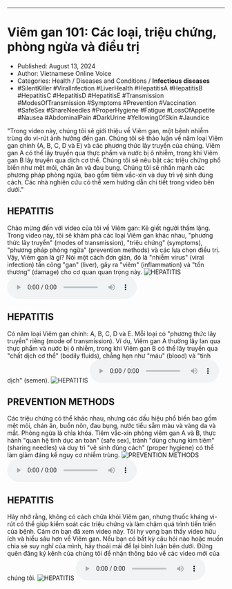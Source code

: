 
---

# Viêm gan 101: Các loại, triệu chứng, phòng ngừa và điều trị

- Published: August 13, 2024
- Author: Vietnamese Online Voice
- Categories: Health / Diseases and Conditions / **Infectious diseases**
- #SilentKiller #ViralInfection #LiverHealth #HepatitisA #HepatitisB #HepatitisC #HepatitisD #HepatitisE #Transmission #ModesOfTransmission #Symptoms #Prevention #Vaccination #SafeSex #ShareNeedles #ProperHygiene #Fatigue #LossOfAppetite #Nausea #AbdominalPain #DarkUrine #YellowingOfSkin #Jaundice

"Trong video này, chúng tôi sẽ giới thiệu về Viêm gan, một bệnh nhiễm trùng do vi-rút ảnh hưởng đến gan. Chúng tôi sẽ thảo luận về năm loại Viêm gan chính (A, B, C, D và E) và các phương thức lây truyền của chúng. Viêm gan A có thể lây truyền qua thực phẩm và nước bị ô nhiễm, trong khi Viêm gan B lây truyền qua dịch cơ thể. Chúng tôi sẽ nêu bật các triệu chứng phổ biến như mệt mỏi, chán ăn và đau bụng. Chúng tôi sẽ nhấn mạnh các phương pháp phòng ngừa, bao gồm tiêm vắc-xin và duy trì vệ sinh đúng cách. Các nhà nghiên cứu có thể xem hướng dẫn chi tiết trong video bên dưới."


## HEPATITIS

Chào mừng đến với video của tôi về Viêm gan: Kẻ giết người thầm lặng. Trong video này, tôi sẽ khám phá các loại Viêm gan khác nhau, "phương thức lây truyền" (modes of transmission), "triệu chứng" (symptoms), "phương pháp phòng ngừa" (prevention methods) và các lựa chọn điều trị. Vậy, Viêm gan là gì? Nói một cách đơn giản, đó là "nhiễm virus" (viral infection) tấn công "gan" (liver), gây ra "viêm" (inflammation) và "tổn thương" (damage) cho cơ quan quan trọng này.
![HEPATITIS](https://http-archiver-apis-production-80.schnworks.com/storage/images/transitions/2024-08-13/transition--14699817835-Montserrat-Medium-512DA8.jpg)
<audio controls>
    <source src="https://http-archiver-apis-production-80.schnworks.com/storage/storage/audio/file-8664908885.mp3" type="audio/mpeg">
</audio>



## HEPATITIS

Có năm loại Viêm gan chính: A, B, C, D và E. Mỗi loại có "phương thức lây truyền" riêng (mode of transmission). Ví dụ, Viêm gan A thường lây lan qua thực phẩm và nước bị ô nhiễm, trong khi Viêm gan B có thể lây truyền qua "chất dịch cơ thể" (bodily fluids), chẳng hạn như "máu" (blood) và "tinh dịch" (semen).
![HEPATITIS](https://http-archiver-apis-production-80.schnworks.com/storage/images/transitions/2024-08-13/transition--20585592250-Montserrat-Bold-4A148C.jpg)
<audio controls>
    <source src="https://http-archiver-apis-production-80.schnworks.com/storage/storage/audio/file-15325508560.mp3" type="audio/mpeg">
</audio>



## PREVENTION METHODS

Các triệu chứng có thể khác nhau, nhưng các dấu hiệu phổ biến bao gồm mệt mỏi, chán ăn, buồn nôn, đau bụng, nước tiểu sẫm màu và vàng da và mắt. Phòng ngừa là chìa khóa. Tiêm vắc-xin phòng viêm gan A và B, thực hành "quan hệ tình dục an toàn" (safe sex), tránh "dùng chung kim tiêm" (sharing needles) và duy trì "vệ sinh đúng cách" (proper hygiene) có thể làm giảm đáng kể nguy cơ nhiễm trùng.
![PREVENTION METHODS](https://http-archiver-apis-production-80.schnworks.com/storage/images/transitions/2024-08-13/transition--14213789005-Montserrat-Regular-004895.jpg)
<audio controls>
    <source src="https://http-archiver-apis-production-80.schnworks.com/storage/storage/audio/file-48549452281.mp3" type="audio/mpeg">
</audio>



## HEPATITIS

Hãy nhớ rằng, không có cách chữa khỏi Viêm gan, nhưng thuốc kháng vi-rút có thể giúp kiểm soát các triệu chứng và làm chậm quá trình tiến triển của bệnh. Cảm ơn bạn đã xem video này. Tôi hy vọng bạn thấy video hữu ích và hiểu sâu hơn về Viêm gan. Nếu bạn có bất kỳ câu hỏi nào hoặc muốn chia sẻ suy nghĩ của mình, hãy thoải mái để lại bình luận bên dưới. Đừng quên đăng ký kênh của chúng tôi để nhận thông báo về các video mới của chúng tôi.
![HEPATITIS](https://http-archiver-apis-production-80.schnworks.com/storage/images/transitions/2024-08-13/transition-15548795857-Montserrat-Medium-283593.jpg)
<audio controls>
    <source src="https://http-archiver-apis-production-80.schnworks.com/storage/storage/audio/file-18297085047.mp3" type="audio/mpeg">
</audio>

